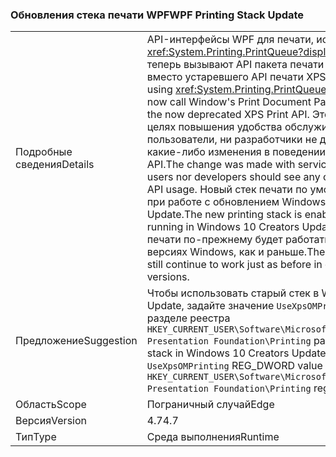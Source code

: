 ### <a name="wpf-printing-stack-update"></a><span data-ttu-id="798ce-101">Обновления стека печати WPF</span><span class="sxs-lookup"><span data-stu-id="798ce-101">WPF Printing Stack Update</span></span>

|   |   |
|---|---|
|<span data-ttu-id="798ce-102">Подробные сведения</span><span class="sxs-lookup"><span data-stu-id="798ce-102">Details</span></span>|<span data-ttu-id="798ce-103">API-интерфейсы WPF для печати, использующие <xref:System.Printing.PrintQueue?displayProperty=name>, теперь вызывают API пакета печати документа Windows вместо устаревшего API печати XPS.</span><span class="sxs-lookup"><span data-stu-id="798ce-103">WPF's Printing APIs using <xref:System.Printing.PrintQueue?displayProperty=name> now call Window's Print Document Package API in favor of the now deprecated XPS Print API.</span></span> <span data-ttu-id="798ce-104">Это изменение внесено в целях повышения удобства обслуживания. Ни пользователи, ни разработчики не должны заметить какие-либо изменения в поведении или использовании API.</span><span class="sxs-lookup"><span data-stu-id="798ce-104">The change was made with serviceability in mind; neither users nor developers should see any changes in behavior or API usage.</span></span> <span data-ttu-id="798ce-105">Новый стек печати по умолчанию активируется при работе с обновлением Windows 10 Creators Update.</span><span class="sxs-lookup"><span data-stu-id="798ce-105">The new printing stack is enabled by default when running in Windows 10 Creators Update.</span></span> <span data-ttu-id="798ce-106">Старый стек печати по-прежнему будет работать в предыдущих версиях Windows, как и раньше.</span><span class="sxs-lookup"><span data-stu-id="798ce-106">The old printing stack will still continue to work just as before in older Windows versions.</span></span>|
|<span data-ttu-id="798ce-107">Предложение</span><span class="sxs-lookup"><span data-stu-id="798ce-107">Suggestion</span></span>|<span data-ttu-id="798ce-108">Чтобы использовать старый стек в Windows 10 Creators Update, задайте значение <code>UseXpsOMPrinting</code> REG_DWORD в разделе реестра <code>HKEY_CURRENT_USER\Software\Microsoft\.NETFramework\Windows Presentation Foundation\Printing</code> равным <code>1</code>.</span><span class="sxs-lookup"><span data-stu-id="798ce-108">To use the old stack in Windows 10 Creators Update, set the <code>UseXpsOMPrinting</code> REG_DWORD value of the <code>HKEY_CURRENT_USER\Software\Microsoft\.NETFramework\Windows Presentation Foundation\Printing</code> registry key to <code>1</code>.</span></span>|
|<span data-ttu-id="798ce-109">Область</span><span class="sxs-lookup"><span data-stu-id="798ce-109">Scope</span></span>|<span data-ttu-id="798ce-110">Пограничный случай</span><span class="sxs-lookup"><span data-stu-id="798ce-110">Edge</span></span>|
|<span data-ttu-id="798ce-111">Версия</span><span class="sxs-lookup"><span data-stu-id="798ce-111">Version</span></span>|<span data-ttu-id="798ce-112">4.7</span><span class="sxs-lookup"><span data-stu-id="798ce-112">4.7</span></span>|
|<span data-ttu-id="798ce-113">Тип</span><span class="sxs-lookup"><span data-stu-id="798ce-113">Type</span></span>|<span data-ttu-id="798ce-114">Среда выполнения</span><span class="sxs-lookup"><span data-stu-id="798ce-114">Runtime</span></span>|

